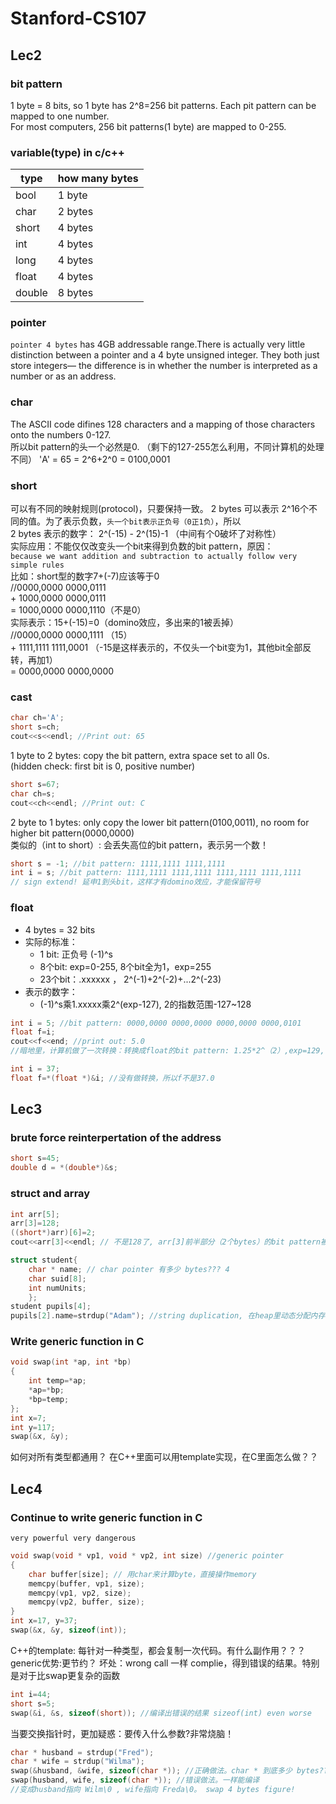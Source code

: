 # Stanford-CS107
## Lec2
### bit pattern
1 byte = 8 bits, so 1 byte has 2^8=256 bit patterns. Each pit pattern can be mapped to one number.  
For most computers, 256 bit patterns(1 byte) are mapped to 0-255.
### variable(type) in c/c++
type  | how many bytes|
--------- | --------|
bool  | 1 byte |
char  | 2 bytes |
short  | 4 bytes |
int  | 4 bytes |
long  | 4 bytes |
float  | 4 bytes |
double  | 8 bytes |
### pointer
`pointer 4 bytes` has 4GB addressable range.There is actually very little
distinction between a pointer and a 4 byte unsigned integer. They both just
store integers— the difference is in whether the number is interpreted as a
number or as an address.
### char
The ASCII code difines 128 characters and a mapping of those characters onto the numbers 0-127.  
所以bit pattern的头一个必然是0. （剩下的127-255怎么利用，不同计算机的处理不同）
'A' = 65 = 2^6+2^0 = 0100,0001
### short
可以有不同的映射规则(protocol)，只要保持一致。
2 bytes 可以表示 2^16个不同的值。为了表示负数，`头一个bit表示正负号（0正1负）`，所以  
2 bytes 表示的数字： 2^(-15) - 2^(15)-1  （中间有个0破坏了对称性）  
实际应用：不能仅仅改变头一个bit来得到负数的bit pattern，原因：  
`because we want addition and subtraction to actually follow very simple rules`  
比如：short型的数字7+(-7)应该等于0  
    //0000,0000 0000,0111  
    + 1000,0000 0000,0111  
    = 1000,0000 0000,1110（不是0）  
实际表示：15+(-15)=0（domino效应，多出来的1被丢掉）  
    //0000,0000 0000,1111 （15）   
    + 1111,1111 1111,0001  （-15是这样表示的，不仅头一个bit变为1，其他bit全部反转，再加1）  
    = 0000,0000 0000,0000  
### cast
```cpp
char ch='A';
short s=ch;
cout<<s<<endl; //Print out: 65
```
1 byte to 2 bytes: copy the bit pattern, extra space set to all 0s.  
(hidden check: first bit is 0, positive number)
```cpp
short s=67;
char ch=s;
cout<<ch<<endl; //Print out: C
```
2 byte to 1 bytes: only copy the lower bit pattern(0100,0011), no room for higher bit pattern(0000,0000)  
类似的（int to short）: 会丢失高位的bit pattern，表示另一个数！
```cpp
short s = -1; //bit pattern: 1111,1111 1111,1111
int i = s; //bit pattern: 1111,1111 1111,1111 1111,1111 1111,1111
// sign extend! 延申1到头bit，这样才有domino效应，才能保留符号
```
### float
* 4 bytes = 32 bits  
* 实际的标准：
    * 1 bit: 正负号 (-1)^s
    * 8个bit: exp=0-255, 8个bit全为1，exp=255
    * 23个bit：.xxxxxx ， 2^(-1)+2^(-2)+...2^(-23)
* 表示的数字：
    * (-1)^s乘1.xxxxx乘2^(exp-127), 2的指数范围-127~128
```cpp
int i = 5; //bit pattern: 0000,0000 0000,0000 0000,0000 0000,0101
float f=i;
cout<<f<<end; //print out: 5.0
//暗地里，计算机做了一次转换：转换成float的bit pattern: 1.25*2^（2）,exp=129,.xxxx=0.25

int i = 37;
float f=*(float *)&i; //没有做转换，所以f不是37.0
```

## Lec3
### brute force reinterpertation of the address
```cpp
short s=45;
double d = *(double*)&s;
```
### struct and array
```cpp
int arr[5];
arr[3]=128;
((short*)arr)[6]=2;
cout<<arr[3]<<endl; // 不是128了, arr[3]前半部分（2个bytes）的bit pattern被改成了2

struct student{
    char * name; // char pointer 有多少 bytes??? 4
    char suid[8];
    int numUnits;
    };
student pupils[4];
pupils[2].name=strdup("Adam"); //string duplication, 在heap里动态分配内存 string "Adam\0"
```
### Write generic function in C
```c
void swap(int *ap, int *bp)
{
    int temp=*ap;
    *ap=*bp;
    *bp=temp;
};
int x=7;
int y=117;
swap(&x, &y);
```
如何对所有类型都通用？ 在C++里面可以用template实现，在C里面怎么做？？
## Lec4
### Continue to write generic function in C
`very powerful very dangerous`
```c
void swap(void * vp1, void * vp2, int size) //generic pointer
{
    char buffer[size]; // 用char来计算byte，直接操作memory
    memcpy(buffer, vp1, size);
    memcpy(vp1, vp2, size);
    memcpy(vp2, buffer, size);
}
int x=17, y=37;
swap(&x, &y, sizeof(int));
```
C++的template: 每针对一种类型，都会复制一次代码。有什么副作用？？？
generic优势:更节约？
坏处：wrong call 一样 complie，得到错误的结果。特别是对于比swap更复杂的函数
```c
int i=44;
short s=5;
swap(&i, &s, sizeof(short)); //编译出错误的结果 sizeof(int) even worse
```
当要交换指针时，更加疑惑：要传入什么参数?非常烧脑！
```c
char * husband = strdup("Fred");
char * wife = strdup("Wilma");
swap(&husband, &wife, sizeof(char *)); //正确做法。char * 到底多少 bytes??
swap(husband, wife, sizeof(char *)); //错误做法。一样能编译
//变成husband指向 Wilm\0 , wife指向 Freda\0。 swap 4 bytes figure!
```
